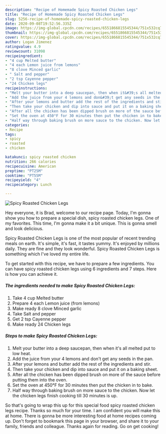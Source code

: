 ```yaml
---
description: "Recipe of Homemade Spicy Roasted Chicken Legs"
title: "Recipe of Homemade Spicy Roasted Chicken Legs"
slug: 5256-recipe-of-homemade-spicy-roasted-chicken-legs
date: 2020-09-08T19:52:56.335Z
image: https://img-global.cpcdn.com/recipes/6551866815545344/751x532cq70/spicy-roasted-chicken-legs-recipe-main-photo.jpg
thumbnail: https://img-global.cpcdn.com/recipes/6551866815545344/751x532cq70/spicy-roasted-chicken-legs-recipe-main-photo.jpg
cover: https://img-global.cpcdn.com/recipes/6551866815545344/751x532cq70/spicy-roasted-chicken-legs-recipe-main-photo.jpg
author: Logan Jimenez
ratingvalue: 4.9
reviewcount: 31098
recipeingredient:
- "4 cup Melted butter"
- "4 each Lemon juice from lemons"
- "8 clove Minced garlic"
- " Salt and pepper"
- "2 tsp Cayenne pepper"
- "24 Chicken legs"
recipeinstructions:
- "Melt your butter into a deep saucepan, then when it&#39;s all melted put to low heat."
- "Add the juice from your 4 lemons and don&#39;t get any seeds in the pan."
- "After your lemons and butter add the rest of the ingredients and stir."
- "Then take your chicken and dip into sauce and put it on a baking sheet."
- "After all the chicken has been dipped brush on more of the sauce before putting them into the oven."
- "Set the oven at 450°F for 30 minutes then put the chicken in to bake."
- "Half way through baking brush on more sauce to the chicken. Now let the chicken legs finish cooking till 30 minutes is up."
categories:
- Recipe
tags:
- spicy
- roasted
- chicken

katakunci: spicy roasted chicken 
nutrition: 266 calories
recipecuisine: American
preptime: "PT25M"
cooktime: "PT55M"
recipeyield: "4"
recipecategory: Lunch

---
```



![Spicy Roasted Chicken Legs](https://img-global.cpcdn.com/recipes/6551866815545344/751x532cq70/spicy-roasted-chicken-legs-recipe-main-photo.jpg)

Hey everyone, it is Brad, welcome to our recipe page. Today, I'm gonna show you how to prepare a special dish, spicy roasted chicken legs. One of my favorites. This time, I'm gonna make it a bit unique. This is gonna smell and look delicious.



Spicy Roasted Chicken Legs is one of the most popular of recent trending meals on earth. It's simple, it's fast, it tastes yummy. It's enjoyed by millions daily. They are fine and they look wonderful. Spicy Roasted Chicken Legs is something which I've loved my entire life.


To get started with this recipe, we have to prepare a few ingredients. You can have spicy roasted chicken legs using 6 ingredients and 7 steps. Here is how you can achieve it.

<!--inarticleads1-->

##### The ingredients needed to make Spicy Roasted Chicken Legs:

1. Take 4 cup Melted butter
1. Prepare 4 each Lemon juice (from lemons)
1. Make ready 8 clove Minced garlic
1. Take  Salt and pepper
1. Get 2 tsp Cayenne pepper
1. Make ready 24 Chicken legs




<!--inarticleads2-->

##### Steps to make Spicy Roasted Chicken Legs:

1. Melt your butter into a deep saucepan, then when it&#39;s all melted put to low heat.
1. Add the juice from your 4 lemons and don&#39;t get any seeds in the pan.
1. After your lemons and butter add the rest of the ingredients and stir.
1. Then take your chicken and dip into sauce and put it on a baking sheet.
1. After all the chicken has been dipped brush on more of the sauce before putting them into the oven.
1. Set the oven at 450°F for 30 minutes then put the chicken in to bake.
1. Half way through baking brush on more sauce to the chicken. Now let the chicken legs finish cooking till 30 minutes is up.




So that's going to wrap this up for this special food spicy roasted chicken legs recipe. Thanks so much for your time. I am confident you will make this at home. There is gonna be more interesting food at home recipes coming up. Don't forget to bookmark this page in your browser, and share it to your family, friends and colleague. Thanks again for reading. Go on get cooking!
